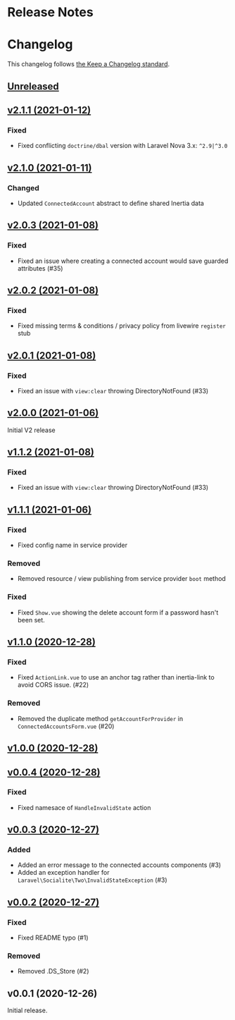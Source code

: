 # Release Notes
# Changelog

This changelog follows [the Keep a Changelog standard](https://keepachangelog.com).

## [Unreleased](https://github.com/joelbutcher/socialstream/compare/v2.0.3...master)

## [v2.1.1 (2021-01-12)](https://github.com/joelbutcher/socialstream/compare/v2.1.0...v2.1.1)

### Fixed
- Fixed conflicting `doctrine/dbal` version with Laravel Nova 3.x: `^2.9|^3.0`

## [v2.1.0 (2021-01-11)](https://github.com/joelbutcher/socialstream/compare/v2.0.3...v2.1.0)

### Changed
- Updated `ConnectedAccount` abstract to define shared Inertia data

## [v2.0.3 (2021-01-08)](https://github.com/joelbutcher/socialstream/compare/v2.0.2...v2.0.3)

### Fixed
- Fixed an issue where creating a connected account would save guarded attributes (#35)

## [v2.0.2 (2021-01-08)](https://github.com/joelbutcher/socialstream/compare/v2.0.1...v2.0.2)
### Fixed
- Fixed missing terms & conditions / privacy policy from livewire `register` stub

## [v2.0.1 (2021-01-08)](https://github.com/joelbutcher/socialstream/compare/v2.0.0...v2.0.1)
### Fixed
- Fixed an issue with `view:clear` throwing DirectoryNotFound (#33)

## [v2.0.0 (2021-01-06)](https://github.com/joelbutcher/socialstream/compare/v1.1.1...v2.0.0)
Initial V2 release

## [v1.1.2 (2021-01-08)](https://github.com/joelbutcher/socialstream/compare/v1.1.1...v1.1.2)
### Fixed
- Fixed an issue with `view:clear` throwing DirectoryNotFound (#33)

## [v1.1.1 (2021-01-06)](https://github.com/joelbutcher/socialstream/compare/v1.1.0...v1.1.1)

### Fixed
- Fixed config name in service provider

### Removed
- Removed resource / view publishing from service provider `boot` method

### Fixed
- Fixed `Show.vue` showing the delete account form if a password hasn't been set.

## [v1.1.0 (2020-12-28)](https://github.com/joelbutcher/socialstream/compare/v1.0.0...v1.1.0)

### Fixed
- Fixed `ActionLink.vue` to use an anchor tag rather than inertia-link to avoid CORS issue. (#22)

### Removed
- Removed the duplicate method `getAccountForProvider` in `ConnectedAccountsForm.vue` (#20)

## [v1.0.0 (2020-12-28)](https://github.com/joelbutcher/socialstream/compare/v0.0.4...v1.0.0)

## [v0.0.4 (2020-12-28)](https://github.com/joelbutcher/socialstream/compare/v0.0.3...v0.0.4)

### Fixed
- Fixed namesace of `HandleInvalidState` action

## [v0.0.3 (2020-12-27)](https://github.com/joelbutcher/socialstream/compare/v0.0.2...v0.0.3)

### Added
- Added an error message to the connected accounts components (#3)
- Added an exception handler for `Laravel\Socialite\Two\InvalidStateException` (#3)

## [v0.0.2 (2020-12-27)](https://github.com/joelbutcher/socialstream/compare/v0.0.1...v0.0.2)

### Fixed
- Fixed README typo (#1)

### Removed
- Removed .DS_Store (#2)

## v0.0.1 (2020-12-26)

Initial release. 
